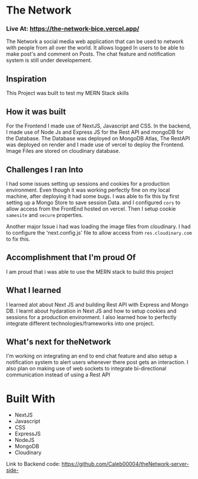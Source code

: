 # The Network
### Live At: https://the-network-bice.vercel.app/

The Network a social media web application that can be used to network with people from all over the world. It allows logged In users to be able to make post's and comment on Posts. The chat feature and notification system is still under developement.

## Inspiration
This Project was built to test my MERN Stack skills

## How it was built
For the Frontend I made use of NextJS, Javascript and CSS. In the backend, I made use of Node Js and Express JS for the Rest API and mongoDB for the Database. The Database was deployed on MongoDB Atlas, The RestAPI was deployed on render and I made use of vercel to deploy the Frontend. 
Image Files are stored on cloudinary database.

## Challenges I ran Into
I had some issues setting up sessions and cookies for a production environment. Even though it was working perfectly fine on my local machine, after deploying it had some bugs. I was able to fix this by first setting up a Mongo Store to save session Data. and I configured `cors` to allow access from the FrontEnd hosted on vercel. Then I setup cookie `samesite` and `secure` properties.

Another major Issue i had was loading the image files from cloudinary. I had to configure the 'next.config.js' file to allow access from `res.cloudinary.com` to fix this.

## Accomplishment that I'm proud Of
I am proud that i was able to use the MERN stack to build this project 

## What I learned
I learned alot about Next JS and building Rest API with Express and Mongo DB. I learnt about hydaration in Next JS and how to setup cookies and sessions for a production environment. I also learned how to perfectly integrate different technologies/frameworks into one project.

## What's next for theNetwork
I'm working on integrating an end to end chat feature and also setup a notification system to alert users whenever there post gets an interaction.
I also plan on making use of web sockets to integrate bi-directional communication instead of using a Rest API

# Built With
- NextJS
- Javascript
- CSS
- ExpressJS
- NodeJS
- MongoDB
- Cloudinary

Link to Backend code: https://github.com/Caleb00004/theNetwork-server-side-
